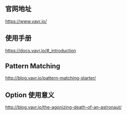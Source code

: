 ## 官网地址
https://www.vavr.io/
## 使用手册
https://docs.vavr.io/#_introduction
## Pattern Matching
http://blog.vavr.io/pattern-matching-starter/

## Option 使用意义
http://blog.vavr.io/the-agonizing-death-of-an-astronaut/